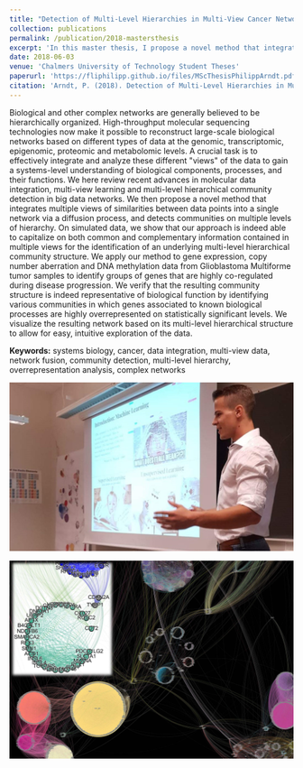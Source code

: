 ```yaml
---
title: "Detection of Multi-Level Hierarchies in Multi-View Cancer Networks, with Applications to Glioblastoma Multiforme"
collection: publications
permalink: /publication/2018-mastersthesis
excerpt: 'In this master thesis, I propose a novel method that integrates multi-omics views of similarities between gene-associated sequencing data into a single network via a diffusion process, and detects communities on multiple levels of hierarchy. I apply this method to gene expression, copy number aberration and DNA methylation data from Glioblastoma Multiforme tumor samples to identify groups of genes that are highly co-regulated during disease progression. I verify that the resulting community structure is indeed representative of biological function by identifying various communities in which genes associated to known biological processes are highly overrepresented on statistically significant levels.'
date: 2018-06-03
venue: 'Chalmers University of Technology Student Theses'
paperurl: 'https://fliphilipp.github.io/files/MScThesisPhilippArndt.pdf'
citation: 'Arndt, P. (2018). Detection of Multi-Level Hierarchies in Multi-View Cancer Networks, with Applications to Glioblastoma Multiforme [Masters Thesis].'
---
```


Biological and other complex networks are generally believed to be hierarchically organized.
High-throughput molecular sequencing technologies now make it possible to reconstruct large-scale biological networks based on different types of data at the genomic, transcriptomic, epigenomic, proteomic and metabolomic levels.
A crucial task is to effectively integrate and analyze these different "views" of the data to gain a systems-level understanding of biological components, processes, and their functions.
We here review recent advances in molecular data integration, multi-view learning and multi-level hierarchical community detection in big data networks.
We then propose a novel method that integrates multiple views of similarities between data points into a single network via a diffusion process, and detects communities on multiple levels of hierarchy. 
On simulated data, we show that our approach is indeed able to capitalize on both common and complementary information contained in multiple views for the identification of an underlying multi-level hierarchical community structure.
We apply our method to gene expression, copy number aberration and DNA methylation data from Glioblastoma Multiforme tumor samples to identify groups of genes that are highly co-regulated during disease progression.
We verify that the resulting community structure is indeed representative of biological function by identifying various communities in which genes associated to known biological processes are highly overrepresented on statistically significant levels.
We visualize the resulting network based on its multi-level hierarchical structure to allow for easy, intuitive exploration of the data.

**Keywords:** systems biology, cancer, data integration, multi-view data, network fusion, community detection, multi-level hierarchy, overrepresentation analysis, complex networks

![a picture of me defending my Master's thesis](/images/teachingML.jpg)

![an example visualization of the hierarchical multi-level communities in the multi-omics network of GBM sequencing data](/images/exampleVizMultiomicsNetworkGBM.jpg)
